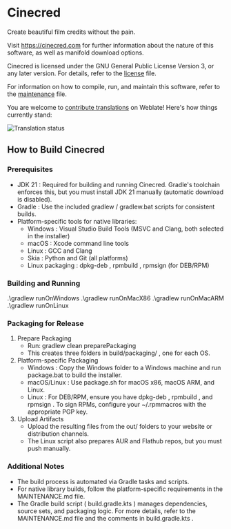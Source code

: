 Cinecred
========

Create beautiful film credits without the pain.

Visit https://cinecred.com for further information about the nature of this
software, as well as manifold download options.

Cinecred is licensed under the GNU General Public License Version 3, or any
later version. For details, refer to the [license](LICENSE) file.

For information on how to compile, run, and maintain this software, refer to the
[maintenance](MAINTENANCE.md) file.

You are welcome to
[contribute translations](https://hosted.weblate.org/engage/cinecred/) on
Weblate! Here's how things currently stand:

![Translation status](https://hosted.weblate.org/widgets/cinecred/-/multi-auto.svg)


## How to Build Cinecred
### Prerequisites
- JDK 21 : Required for building and running Cinecred. Gradle's toolchain enforces this, but you must install JDK 21 manually (automatic download is disabled).
- Gradle : Use the included gradlew / gradlew.bat scripts for consistent builds.
- Platform-specific tools for native libraries:
  - Windows : Visual Studio Build Tools (MSVC and Clang, both selected in the installer)
  - macOS : Xcode command line tools
  - Linux : GCC and Clang
  - Skia : Python and Git (all platforms)
  - Linux packaging : dpkg-deb , rpmbuild , rpmsign (for DEB/RPM)

### Building and Running
.\gradlew runOnWindows
.\gradlew runOnMacX86
.\gradlew runOnMacARM
.\gradlew runOnLinux

### Packaging for Release
1. Prepare Packaging
   - Run: gradlew clean preparePackaging
   - This creates three folders in build/packaging/ , one for each OS.
2. Platform-specific Packaging
   - Windows : Copy the Windows folder to a Windows machine and run package.bat to build the installer.
   - macOS/Linux : Use package.sh for macOS x86, macOS ARM, and Linux.
   - Linux : For DEB/RPM, ensure you have dpkg-deb , rpmbuild , and rpmsign . To sign RPMs, configure your ~/.rpmmacros with the appropriate PGP key.
3. Upload Artifacts
   - Upload the resulting files from the out/ folders to your website or distribution channels.
   - The Linux script also prepares AUR and Flathub repos, but you must push manually.
### Additional Notes
- The build process is automated via Gradle tasks and scripts.
- For native library builds, follow the platform-specific requirements in the MAINTENANCE.md file.
- The Gradle build script ( build.gradle.kts ) manages dependencies, source sets, and packaging logic.
For more details, refer to the MAINTENANCE.md file and the comments in build.gradle.kts .